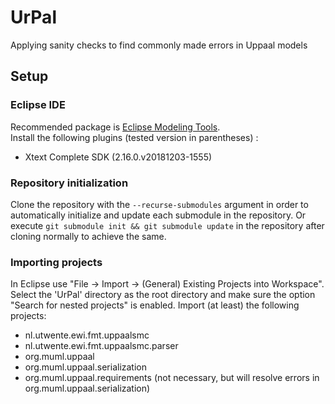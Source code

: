 # UrPal
Applying sanity checks to find commonly made errors in Uppaal models
## Setup
### Eclipse IDE
Recommended package is [Eclipse Modeling Tools](https://www.eclipse.org/downloads/packages/).  
Install the following plugins (tested version in parentheses) :
* Xtext Complete SDK (2.16.0.v20181203-1555)
### Repository initialization
Clone the repository with the ```--recurse-submodules``` argument in order to automatically initialize and update each submodule in the repository. Or execute ```git submodule init && git submodule update``` in the repository after cloning normally to achieve the same.
### Importing projects
In Eclipse use "File -> Import -> (General) Existing Projects into Workspace". Select the 'UrPal' directory as the root directory and make sure the option "Search for nested projects" is enabled. Import (at least) the following projects:
* nl.utwente.ewi.fmt.uppaalsmc
* nl.utwente.ewi.fmt.uppaalsmc.parser
* org.muml.uppaal
* org.muml.uppaal.serialization
* org.muml.uppaal.requirements (not necessary, but will resolve errors in org.muml.uppaal.serialization)
